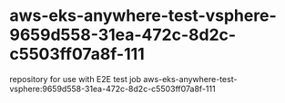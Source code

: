 # aws-eks-anywhere-test-vsphere-9659d558-31ea-472c-8d2c-c5503ff07a8f-111
repository for use with E2E test job aws-eks-anywhere-test-vsphere:9659d558-31ea-472c-8d2c-c5503ff07a8f-111
